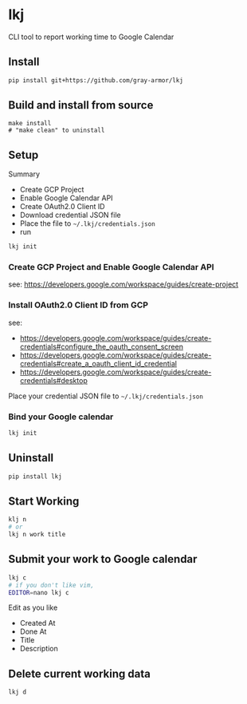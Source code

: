 # lkj

CLI tool to report working time to Google Calendar

## Install

```sh
pip install git+https://github.com/gray-armor/lkj
```

## Build and install from source

```
make install
# "make clean" to uninstall
```

## Setup

Summary
- Create GCP Project
- Enable Google Calendar API
- Create OAuth2.0 Client ID
- Download credential JSON file
- Place the file to `~/.lkj/credentials.json`
- run
```sh
lkj init
```

### Create GCP Project and Enable Google Calendar API

see: https://developers.google.com/workspace/guides/create-project

### Install OAuth2.0 Client ID from GCP

see:
- https://developers.google.com/workspace/guides/create-credentials#configure_the_oauth_consent_screen
- https://developers.google.com/workspace/guides/create-credentials#create_a_oauth_client_id_credential
- https://developers.google.com/workspace/guides/create-credentials#desktop

Place your credential JSON file to `~/.lkj/credentials.json`

### Bind your Google calendar

```sh
lkj init
```

## Uninstall

```sh
pip install lkj
```

## Start Working

```sh
klj n
# or
lkj n work title
```

## Submit your work to Google calendar

```sh
lkj c
# if you don't like vim,
EDITOR=nano lkj c
```

Edit as you like
- Created At
- Done At
- Title
- Description

## Delete current working data

```sh
lkj d
```

